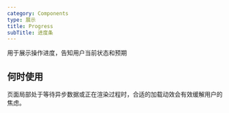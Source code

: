 ```yaml
---
category: Components
type: 展示
title: Progress 
subTitle: 进度条
---
```

用于展示操作进度，告知用户当前状态和预期

## 何时使用
页面局部处于等待异步数据或正在渲染过程时，合适的加载动效会有效缓解用户的焦虑。
